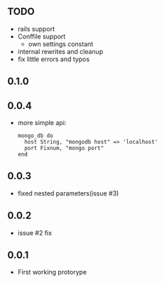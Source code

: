 TODO
----

* rails support
* Conffile support
  * own settings constant
* internal rewrites and cleanup
* fix little errors and typos

0.1.0
-----

0.0.4
-----

* more simple api:

      mongo_db do
        host String, "mongodb host" => 'localhost'
        port Fixnum, "mongo port"
      end

0.0.3
-----

* fixed nested parameters(issue #3)

0.0.2
-----

* issue #2 fix

0.0.1
-----

* First working protorype
